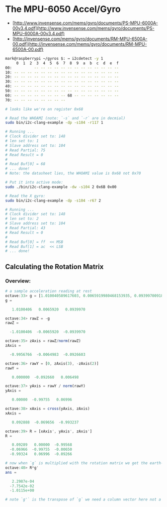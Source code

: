 # The MPU-6050 Accel/Gyro

- [http://www.invensense.com/mems/gyro/documents/PS-MPU-6000A-00v3.4.pdf](http://www.invensense.com/mems/gyro/documents/PS-MPU-6000A-00v3.4.pdf)
- [http://invensense.com/mems/gyro/documents/RM-MPU-6500A-00.pdf](http://invensense.com/mems/gyro/documents/RM-MPU-6500A-00.pdf)

```bash
mark@raspberrypi ~/gyros $: → i2cdetect -y 1
     0  1  2  3  4  5  6  7  8  9  a  b  c  d  e  f
00:          -- -- -- -- -- -- -- -- -- -- -- -- --
10: -- -- -- -- -- -- -- -- -- -- -- -- -- -- -- --
20: -- -- -- -- -- -- -- -- -- -- -- -- -- -- -- --
30: -- -- -- -- -- -- -- -- -- -- -- -- -- -- -- --
40: -- -- -- -- -- -- -- -- -- -- -- -- -- -- -- --
50: -- -- -- -- -- -- -- -- -- -- -- -- -- -- -- --
60: -- -- -- -- -- -- -- -- 68 -- -- -- -- -- -- --
70: -- -- -- -- -- -- -- --

# looks like we're on register 0x68
```

```bash
# Read the WHOAMI (note: `-s` and `-r` are in decmial)
sudo bin/i2c-clang-example -dp -s104 -r117 1

# Running ...
# Clock divider set to: 148
# len set to: 1
# Slave address set to: 104
# Read Partial: 75
# Read Result = 0
#
# Read Buf[0] = 68
# ... done!
# Note: the datasheet lies, the WHOAMI value is 0x68 not 0x70
```

```bash
# Put it into active mode:
sudo ./bin/i2c-clang-example -dw -s104 2 0x6B 0x00
```

```bash
# Read the X gyro:
sudo bin/i2c-clang-example -dp -s104 -r67 2

# Running ...
# Clock divider set to: 148
# len set to: 2
# Slave address set to: 104
# Read Partial: 43
# Read Result = 0
#
# Read Buf[0] = ff  << MSB
# Read Buf[1] = ac  << LSB
# ... done!
```


## Calculating the Rotation Matrix
### Overview:
```octave
# a sample acceleration reading at rest
octave:33> g = [1.010040589617603, 0.0065919980468153935, 0.09399700918607135]
g =

   1.0100406   0.0065920   0.0939970

octave:34> rawZ = -g
rawZ =

  -1.0100406  -0.0065920  -0.0939970

octave:35> zAxis = rawZ/norm(rawZ)
zAxis =

  -0.9956766  -0.0064983  -0.0926603

octave:36> rawY = [0, zAxis(3), -zAxis(2)]
rawY =

   0.000000  -0.092660   0.006498

octave:37> yAxis = rawY / norm(rawY)
yAxis =

   0.00000  -0.99755   0.06996

octave:38> xAxis = cross(yAxis, zAxis)
xAxis =

   0.092888  -0.069656  -0.993237

octave:39> R = [xAxis', yAxis', zAxis']
R =

   0.09289   0.00000  -0.99568
  -0.06966  -0.99755  -0.00650
  -0.99324   0.06996  -0.09266
```

```octave
# now when `g` is multiplied with the rotation matrix we get the earth-centric reading
octave:40> R*g'
ans =

   2.2987e-04
  -7.7542e-02
  -1.0115e+00

# note `g'` is the transpose of `g` we need a column vector here not a row vector
```
